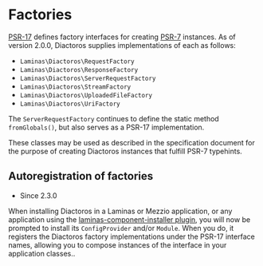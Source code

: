 # Factories

[PSR-17](https://www.php-fig.org/psr/psr-17/) defines factory interfaces for
creating [PSR-7](https://www.php-fig.org/psr/psr-7/) instances. As of version
2.0.0, Diactoros supplies implementations of each as follows:

- `Laminas\Diactoros\RequestFactory`
- `Laminas\Diactoros\ResponseFactory`
- `Laminas\Diactoros\ServerRequestFactory`
- `Laminas\Diactoros\StreamFactory`
- `Laminas\Diactoros\UploadedFileFactory`
- `Laminas\Diactoros\UriFactory`

The `ServerRequestFactory` continues to define the static method
`fromGlobals()`, but also serves as a PSR-17 implementation.

These classes may be used as described in the specification document for the
purpose of creating Diactoros instances that fulfill PSR-7 typehints.

## Autoregistration of factories

- Since 2.3.0

When installing Diactoros in a Laminas or Mezzio application, or any application
using the [laminas-component-installer plugin](https://docs.laminas.dev/laminas-component-installer),
you will now be prompted to install its `ConfigProvider` and/or `Module`. When
you do, it registers the Diactoros factory implementations under the PSR-17
interface names, allowing you to compose instances of the interface in your
application classes..
